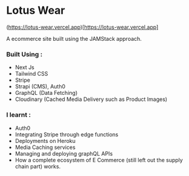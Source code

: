 # Lotus Wear

(https://lotus-wear.vercel.app)[https://lotus-wear.vercel.app]

A ecommerce site built using the JAMStack approach. 

### Built Using :
- Next Js
- Tailwind CSS
- Stripe
- Strapi (CMS), Auth0
- GraphQL (Data Fetching)
- Cloudinary (Cached Media Delivery such as Product Images)


### I learnt : 
- Auth0
- Integrating Stripe through edge functions
- Deployments on Heroku
- Media Caching services 
- Managing and deploying graphQL APIs
- How a complete ecosystem of E Commerce (still left out the supply chain part) works.

